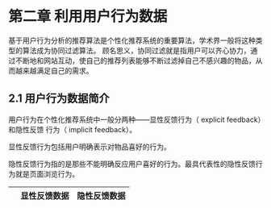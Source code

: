 # 第二章 利用用户行为数据

基于用户行为分析的推荐算法是个性化推荐系统的重要算法，学术界一般将这种类型的算法成为协同过滤算法。
顾名思义，协同过滤就是指用户可以齐心协力，通过不断地和网站互动，使自己的推荐列表能够不断过滤掉自己不感兴趣的物品，从而越来越满足自己的需求。

## 2.1 用户行为数据简介

用户行为在个性化推荐系统中一般分两种——显性反馈行为（ explicit feedback）和隐性反馈
行为（ implicit feedback）。

显性反馈行为包括用户明确表示对物品喜好的行为。

隐性反馈行为指的是那些不能明确反应用户喜好的行为。最具代表性的隐性反馈行为就是页面浏览行为。

|        |显性反馈数据 |隐性反馈数据|
|--------|------------|-----------|










